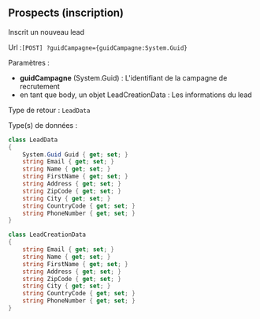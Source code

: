 ## <span id='inscritunnouveaulead'>Prospects (inscription)</span>

Inscrit un nouveau lead

Url :`[POST] ?guidCampagne={guidCampagne:System.Guid}`

Paramètres : 

- **guidCampagne** (System.Guid) : L'identifiant de la campagne de recrutement
- en tant que body, un objet LeadCreationData : Les informations du lead

Type de retour : `LeadData`

Type(s) de données :

```csharp
class LeadData
{
	System.Guid Guid { get; set; }
	string Email { get; set; }
	string Name { get; set; }
	string FirstName { get; set; }
	string Address { get; set; }
	string ZipCode { get; set; }
	string City { get; set; }
	string CountryCode { get; set; }
	string PhoneNumber { get; set; }
}

class LeadCreationData
{
	string Email { get; set; }
	string Name { get; set; }
	string FirstName { get; set; }
	string Address { get; set; }
	string ZipCode { get; set; }
	string City { get; set; }
	string CountryCode { get; set; }
	string PhoneNumber { get; set; }
}

```
